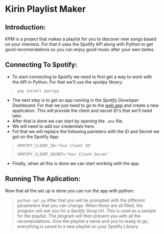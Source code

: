 # Kirin Playlist Maker 

## Introduction: 

KPM is a project that makes a playlist for you to discover new songs based on your interests.
For that it uses the Spotify API along with Python to get good recomendations so you can enjoy good music after your own tastes.

## Connecting To Spotify:

* To start connecting to Spotify we need to first get a way to work with the API in Python. For that we'll use the _spotipy_ library:
>`pip install spotipy`
* The next step is to get an app running in the _Spotify Developer Dashboard_. For that we just need to go to the [web app](https://developer.spotify.com/dashboard/applications) and create a new application. This will provide the client and secret ID's that we'll need later.
* After that is done we can start by opening the `.env` file.
* We will need to add our credentials here.
* Fot that we will replace the following pameters with the ID and Secret we got on the Spotify App:
>`SPOTIPY_CLIENT_ID='Your Client ID'`
>
>`SPOTIPY_CLIENT_SECRET='Your Client Secret'`
* Finally, when all this is done we can start working with the app.

## Running The Aplication:

Now that all the set up is done you can run the app with python:
>`python spt.py`
After that you will be prompted with the different parameters that you can change.
When those are all filled, the program will ask you for a _Spotify Song Url_. This is used as a sample for the playlist.
The ptogram will then present you with all the recomendations.
Give the playlist a name and you're ready to go, everything is saved to a new playlist on your Spotify Library.
